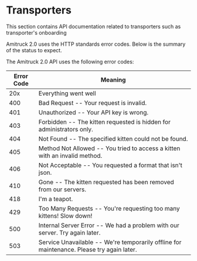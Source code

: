 # Transporters
This section contains API documentation related to transporters such as transporter's onboarding

Amitruck 2.0 uses the HTTP standards error codes. Below is the summary of the status to expect.

The Amitruck 2.0 API uses the following error codes:


Error Code | Meaning
---------- | -------
20x | Everything went well
400 | Bad Request -- Your request is invalid.
401 | Unauthorized -- Your API key is wrong.
403 | Forbidden -- The kitten requested is hidden for administrators only.
404 | Not Found -- The specified kitten could not be found.
405 | Method Not Allowed -- You tried to access a kitten with an invalid method.
406 | Not Acceptable -- You requested a format that isn't json.
410 | Gone -- The kitten requested has been removed from our servers.
418 | I'm a teapot.
429 | Too Many Requests -- You're requesting too many kittens! Slow down!
500 | Internal Server Error -- We had a problem with our server. Try again later.
503 | Service Unavailable -- We're temporarily offline for maintenance. Please try again later.
